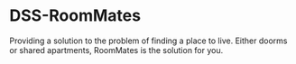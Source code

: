# DSS-RoomMates
Providing a solution to the problem of finding a place to live. Either doorms or shared apartments, RoomMates is the solution for you.
